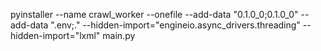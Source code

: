 pyinstaller --name crawl_worker --onefile --add-data "0.1.0_0;0.1.0_0" --add-data ".env;." --hidden-import="engineio.async_drivers.threading" --hidden-import="lxml" main.py
